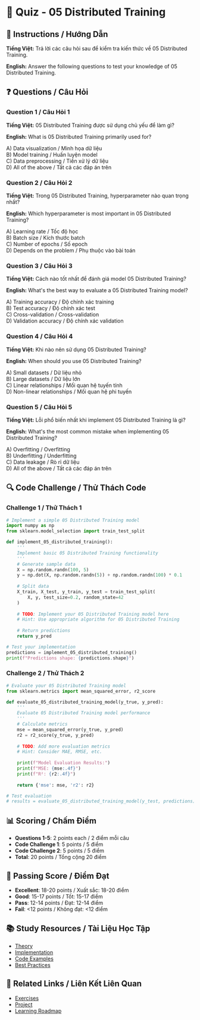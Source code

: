 # 🧠 Quiz - 05 Distributed Training

## 📝 Instructions / Hướng Dẫn

**Tiếng Việt:** Trả lời các câu hỏi sau để kiểm tra kiến thức về 05 Distributed Training.

**English:** Answer the following questions to test your knowledge of 05 Distributed Training.

## ❓ Questions / Câu Hỏi

### Question 1 / Câu Hỏi 1
**Tiếng Việt:** 05 Distributed Training được sử dụng chủ yếu để làm gì?

**English:** What is 05 Distributed Training primarily used for?

A) Data visualization / Minh họa dữ liệu  
B) Model training / Huấn luyện model  
C) Data preprocessing / Tiền xử lý dữ liệu  
D) All of the above / Tất cả các đáp án trên

### Question 2 / Câu Hỏi 2
**Tiếng Việt:** Trong 05 Distributed Training, hyperparameter nào quan trọng nhất?

**English:** Which hyperparameter is most important in 05 Distributed Training?

A) Learning rate / Tốc độ học  
B) Batch size / Kích thước batch  
C) Number of epochs / Số epoch  
D) Depends on the problem / Phụ thuộc vào bài toán

### Question 3 / Câu Hỏi 3
**Tiếng Việt:** Cách nào tốt nhất để đánh giá model 05 Distributed Training?

**English:** What's the best way to evaluate a 05 Distributed Training model?

A) Training accuracy / Độ chính xác training  
B) Test accuracy / Độ chính xác test  
C) Cross-validation / Cross-validation  
D) Validation accuracy / Độ chính xác validation

### Question 4 / Câu Hỏi 4
**Tiếng Việt:** Khi nào nên sử dụng 05 Distributed Training?

**English:** When should you use 05 Distributed Training?

A) Small datasets / Dữ liệu nhỏ  
B) Large datasets / Dữ liệu lớn  
C) Linear relationships / Mối quan hệ tuyến tính  
D) Non-linear relationships / Mối quan hệ phi tuyến

### Question 5 / Câu Hỏi 5
**Tiếng Việt:** Lỗi phổ biến nhất khi implement 05 Distributed Training là gì?

**English:** What's the most common mistake when implementing 05 Distributed Training?

A) Overfitting / Overfitting  
B) Underfitting / Underfitting  
C) Data leakage / Rò rỉ dữ liệu  
D) All of the above / Tất cả các đáp án trên

## 🔍 Code Challenge / Thử Thách Code

### Challenge 1 / Thử Thách 1
```python
# Implement a simple 05 Distributed Training model
import numpy as np
from sklearn.model_selection import train_test_split

def implement_05_distributed_training():
    '''
    Implement basic 05 Distributed Training functionality
    '''
    # Generate sample data
    X = np.random.randn(100, 5)
    y = np.dot(X, np.random.randn(5)) + np.random.randn(100) * 0.1
    
    # Split data
    X_train, X_test, y_train, y_test = train_test_split(
        X, y, test_size=0.2, random_state=42
    )
    
    # TODO: Implement your 05 Distributed Training model here
    # Hint: Use appropriate algorithm for 05 Distributed Training
    
    # Return predictions
    return y_pred

# Test your implementation
predictions = implement_05_distributed_training()
print(f"Predictions shape: {predictions.shape}")
```

### Challenge 2 / Thử Thách 2
```python
# Evaluate your 05 Distributed Training model
from sklearn.metrics import mean_squared_error, r2_score

def evaluate_05_distributed_training_model(y_true, y_pred):
    '''
    Evaluate 05 Distributed Training model performance
    '''
    # Calculate metrics
    mse = mean_squared_error(y_true, y_pred)
    r2 = r2_score(y_true, y_pred)
    
    # TODO: Add more evaluation metrics
    # Hint: Consider MAE, RMSE, etc.
    
    print(f"Model Evaluation Results:")
    print(f"MSE: {mse:.4f}")
    print(f"R²: {r2:.4f}")
    
    return {'mse': mse, 'r2': r2}

# Test evaluation
# results = evaluate_05_distributed_training_model(y_test, predictions)
```

## 📊 Scoring / Chấm Điểm

- **Questions 1-5**: 2 points each / 2 điểm mỗi câu
- **Code Challenge 1**: 5 points / 5 điểm
- **Code Challenge 2**: 5 points / 5 điểm
- **Total**: 20 points / Tổng cộng 20 điểm

## 🎯 Passing Score / Điểm Đạt

- **Excellent**: 18-20 points / Xuất sắc: 18-20 điểm
- **Good**: 15-17 points / Tốt: 15-17 điểm  
- **Pass**: 12-14 points / Đạt: 12-14 điểm
- **Fail**: <12 points / Không đạt: <12 điểm

## 📚 Study Resources / Tài Liệu Học Tập

- [Theory](./THEORY_05_distributed_training.md)
- [Implementation](./IMPLEMENTATION_05_distributed_training.md)
- [Code Examples](./CODE_EXAMPLES_05_distributed_training.md)
- [Best Practices](./BEST_PRACTICES_05_distributed_training.md)

## 🔗 Related Links / Liên Kết Liên Quan

- [Exercises](./EXERCISES_05_distributed_training.md)
- [Project](./PROJECT_05_distributed_training.md)
- [Learning Roadmap](./LEARNING_ROADMAP_05_distributed_training.md)
